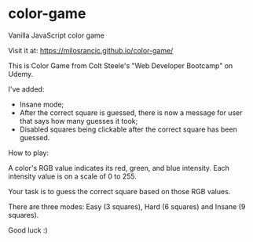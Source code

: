 # color-game
Vanilla JavaScript color game

Visit it at: https://milosrancic.github.io/color-game/


This is Color Game from Colt Steele's "Web Developer Bootcamp" on Udemy.

I've added:
- Insane mode;
- After the correct square is guessed, there is now a message for user that says how many guesses it took;
- Disabled squares being clickable after the correct square has been guessed.


How to play:

A color's RGB value indicates its red, green, and blue intensity. Each intensity value is on a scale of 0 to 255.

Your task is to guess the correct square based on those RGB values. 

There are three modes: Easy (3 squares), Hard (6 squares) and Insane (9 squares).

Good luck :)
